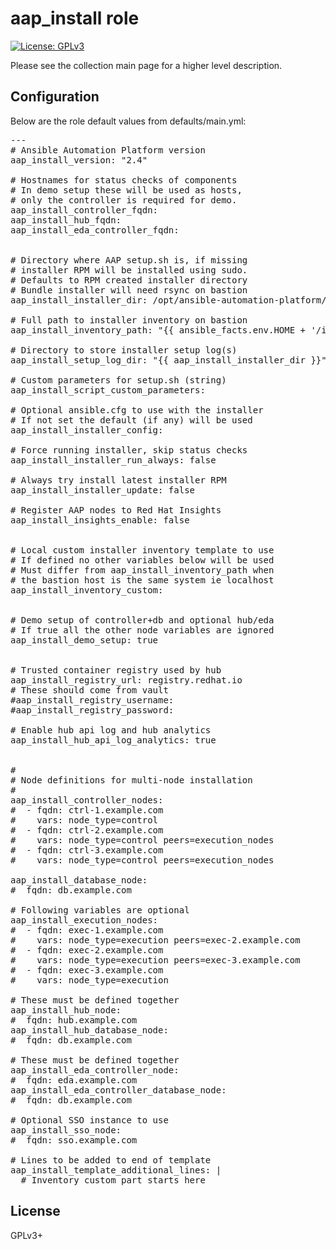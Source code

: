 # aap_install role

[![License: GPLv3](https://img.shields.io/badge/license-GPLv3-brightgreen.svg)](https://www.gnu.org/licenses/gpl-3.0)

Please see the collection main page for a higher level description.

## Configuration

Below are the role default values from defaults/main.yml:

<pre>
---
# Ansible Automation Platform version
aap_install_version: "2.4"

# Hostnames for status checks of components
# In demo setup these will be used as hosts,
# only the controller is required for demo.
aap_install_controller_fqdn:
aap_install_hub_fqdn:
aap_install_eda_controller_fqdn:


# Directory where AAP setup.sh is, if missing
# installer RPM will be installed using sudo.
# Defaults to RPM created installer directory
# Bundle installer will need rsync on bastion
aap_install_installer_dir: /opt/ansible-automation-platform/installer

# Full path to installer inventory on bastion
aap_install_inventory_path: "{{ ansible_facts.env.HOME + '/inventory' }}"

# Directory to store installer setup log(s)
aap_install_setup_log_dir: "{{ aap_install_installer_dir }}"

# Custom parameters for setup.sh (string)
aap_install_script_custom_parameters:

# Optional ansible.cfg to use with the installer
# If not set the default (if any) will be used
aap_install_installer_config:

# Force running installer, skip status checks
aap_install_installer_run_always: false

# Always try install latest installer RPM
aap_install_installer_update: false

# Register AAP nodes to Red Hat Insights
aap_install_insights_enable: false


# Local custom installer inventory template to use
# If defined no other variables below will be used
# Must differ from aap_install_inventory_path when
# the bastion host is the same system ie localhost
aap_install_inventory_custom:


# Demo setup of controller+db and optional hub/eda
# If true all the other node variables are ignored
aap_install_demo_setup: true


# Trusted container registry used by hub
aap_install_registry_url: registry.redhat.io
# These should come from vault
#aap_install_registry_username:
#aap_install_registry_password:

# Enable hub api log and hub analytics
aap_install_hub_api_log_analytics: true


#
# Node definitions for multi-node installation
#
aap_install_controller_nodes:
#  - fqdn: ctrl-1.example.com
#    vars: node_type=control
#  - fqdn: ctrl-2.example.com
#    vars: node_type=control peers=execution_nodes
#  - fqdn: ctrl-3.example.com
#    vars: node_type=control peers=execution_nodes

aap_install_database_node:
#  fqdn: db.example.com

# Following variables are optional
aap_install_execution_nodes:
#  - fqdn: exec-1.example.com
#    vars: node_type=execution peers=exec-2.example.com
#  - fqdn: exec-2.example.com
#    vars: node_type=execution peers=exec-3.example.com
#  - fqdn: exec-3.example.com
#    vars: node_type=execution

# These must be defined together
aap_install_hub_node:
#  fqdn: hub.example.com
aap_install_hub_database_node:
#  fqdn: db.example.com

# These must be defined together
aap_install_eda_controller_node:
#  fqdn: eda.example.com
aap_install_eda_controller_database_node:
#  fqdn: db.example.com

# Optional SSO instance to use
aap_install_sso_node:
#  fqdn: sso.example.com

# Lines to be added to end of template
aap_install_template_additional_lines: |
  # Inventory custom part starts here
</pre>

## License

GPLv3+
